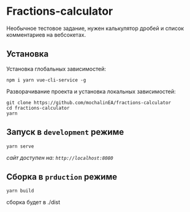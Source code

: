 # Fractions-calculator

Необычное тестовое задание, нужен калькулятор дробей и список комментариев на вебсокетах. 

## Установка
Установка глобальных зависимостей:
```
npm i yarn vue-cli-service -g
```

Разворачивание проекта и установка локальных зависимостей:
```
git clone https://github.com/mochalinEA/fractions-calculator
cd fractions-calculator
yarn
```

## Запуск в `development` режиме
```
yarn serve
```
_сайт доступен на: `http://localhost:8080`_

## Сборка в `prduction` режиме
```
yarn build
```
сборка будет в ./dist

